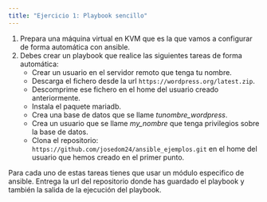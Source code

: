 ```yaml
---
title: "Ejercicio 1: Playbook sencillo"
---
```


1. Prepara una máquina virtual en KVM que es la que vamos a configurar de forma automática con ansible.
2. Debes crear un playbook que realice las siguientes tareas de forma automática:
    * Crear un usuario en el servidor remoto que tenga tu nombre.
    * Descarga el fichero desde la url `https://wordpress.org/latest.zip`.
    * Descomprime ese fichero en el home del usuario creado anteriormente.
    * Instala el paquete mariadb.
    * Crea una base de datos que se llame *tunombre_wordpress*.
    * Crea un usuario que se llame *my_nombre* que tenga privilegios sobre la base de datos.
    * Clona el repositorio: `https://github.com/josedom24/ansible_ejemplos.git` en el home del usuario que hemos creado en el primer punto.

Para cada uno de estas tareas tienes que usar un módulo especifico de ansible.
Entrega la url del repositorio donde has guardado el playbook y también la salida de la ejecución del playbook.
